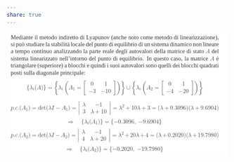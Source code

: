 ```yaml
---  
share: true  
---  
```

![Pasted image 20240215202139.png](./img/Pasted%20image%2020240215202139.png)